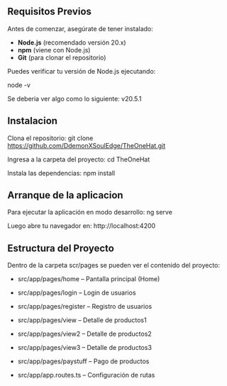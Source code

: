 ## Requisitos Previos

Antes de comenzar, asegúrate de tener instalado:

- **Node.js** (recomendado versión 20.x)
- **npm** (viene con Node.js)
- **Git** (para clonar el repositorio)

Puedes verificar tu versión de Node.js ejecutando:

node -v

Se deberia ver algo como lo siguiente:
v20.5.1

## Instalacion
Clona el repositorio:
git clone https://github.com/DdemonXSoulEdge/TheOneHat.git

Ingresa a la carpeta del proyecto:
cd TheOneHat

Instala las dependencias:
npm install

## Arranque de la aplicacion

Para ejecutar la aplicación en modo desarrollo:
ng serve

Luego abre tu navegador en:
http://localhost:4200

## Estructura del Proyecto

Dentro de la carpeta scr/pages se pueden ver el contenido del proyecto:

- src/app/pages/home – Pantalla principal (Home)

- src/app/pages/login – Login de usuarios

- src/app/pages/register – Registro de usuarios

- src/app/pages/view – Detalle de productos1

- src/app/pages/view2 – Detalle de productos2

- src/app/pages/view3 – Detalle de productos3

- src/app/pages/paystuff – Pago de productos

- src/app/app.routes.ts – Configuración de rutas